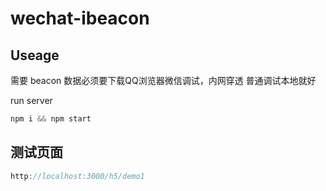 # wechat-ibeacon


## Useage

需要 beacon 数据必须要下载QQ浏览器微信调试，内网穿透 普通调试本地就好



run server
```javascript
npm i && npm start
```

## 测试页面
```javascript
http://localhost:3000/h5/demo1
```